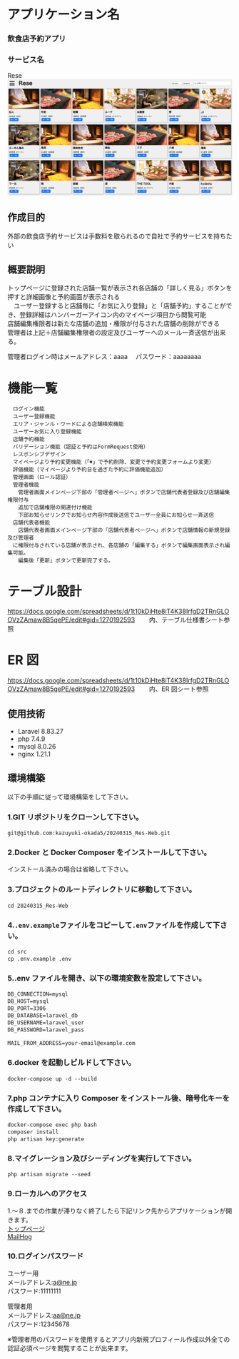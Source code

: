 # アプリケーション名

### 飲食店予約アプリ

### サービス名

Rese
![TOP画像](./src/images/top-image.png)

## 作成目的

外部の飲食店予約サービスは手数料を取られるので自社で予約サービスを持ちたい

## 概要説明

トップページに登録された店舗一覧が表示され各店舗の「詳しく見る」ボタンを押すと詳細画像と予約画面が表示される<br>
　ユーザー登録すると店舗毎に「お気に入り登録」と「店舗予約」することができ、登録詳細はハンバーガーアイコン内のマイページ項目から閲覧可能<br>
店舗編集権限者は新たな店舗の追加・権限が付与された店舗の削除ができる<br>
管理者は上記＋店舗編集権限者の設定及びユーザーへのメール一斉送信が出来る。

管理者ログイン時はメールアドレス：aaaa 　パスワード：aaaaaaaa

# 機能一覧

    　ログイン機能
    　ユーザー登録機能
    　エリア・ジャンル・ワードによる店舗検索機能
    　ユーザーお気に入り登録機能
    　店舗予約機能
    　バリデーション機能（認証と予約はFormRequest使用）
    　レスポンシブデザイン
    　マイページより予約変更機能（「✖️」で予約削除、変更で予約変更フォームより変更）
    　評価機能（マイページより予約日を過ぎた予約に評価機能追加）
    　管理画面（ロール認証）
    　管理者機能
    　　管理者画面メインページ下部の「管理者ページへ」ボタンで店舗代表者登録及び店舗編集権限付与
    　　追加で店舗権限の関連付け機能
    　　下部お知らせリンクでお知らせ内容作成後送信でユーザー全員にお知らせ一斉送信
    　店舗代表者機能
    　　店舗代表者画面メインページ下部の「店舗代表者ページへ」ボタンで店舗情報の新規登録及び管理者
    　に権限付与されている店舗が表示され、各店舗の「編集する」ボタンで編集画面表示され編集可能。
    　　編集後「更新」ボタンで更新完了する。

# テーブル設計

https://docs.google.com/spreadsheets/d/1t10kDiHte8iT4K38IrfgD2TRnGLOOVzZAmaw8B5qePE/edit#gid=1270192593
　　内、テーブル仕様書シート参照

# ER 図

https://docs.google.com/spreadsheets/d/1t10kDiHte8iT4K38IrfgD2TRnGLOOVzZAmaw8B5qePE/edit#gid=1270192593
　　内、ER 図シート参照

## 使用技術

- Laravel 8.83.27
- php 7.4.9
- mysql 8.0.26
- nginx 1.21.1

## 環境構築

以下の手順に従って環境構築をして下さい。

### 1.GIT リポジトリをクローンして下さい。

```
git@github.com:kazuyuki-okada5/20240315_Res-Web.git
```

### 2.Docker と Docker Composer をインストールして下さい。

インストール済みの場合は省略して下さい。

### 3.プロジェクトのルートディレクトリに移動して下さい。

```
cd 20240315_Res-Web
```

### 4.`.env.example`ファイルをコピーして`.env`ファイルを作成して下さい。

```
cd src
cp .env.example .env
```

### 5..env ファイルを開き、以下の環境変数を設定して下さい。

```
DB_CONNECTION=mysql
DB_HOST=mysql
DB_PORT=3306
DB_DATABASE=laravel_db
DB_USERNAME=laravel_user
DB_PASSWORD=laravel_pass
```

```
MAIL_FROM_ADDRESS=your-email@example.com
```

### 6.docker を起動しビルドして下さい。

```
docker-compose up -d --build
```

### 7.php コンテナに入り Composer をインストール後、暗号化キーを作成して下さい。

```
docker-compose exec php bash
composer install
php artisan key:generate
```

### 8.マイグレーション及びシーディングを実行して下さい。

```
php artisan migrate --seed
```

### 9.ローカルへのアクセス

1.〜８.までの作業が滞りなく終了したら下記リンク先からアプリケーションが開きます。<br>
[トップページ](http://localhost/) <br>
[MailHog](http://localhost:8025/)

### 10.ログインパスワード

ユーザー用 <br>
メールアドレス:a@ne.jp <br>
パスワード:11111111

管理者用 <br>
メールアドレス:aa@ne.jp <br>
パスワード:12345678

※管理者用のパスワードを使用するとアプリ内新規プロフィール作成以外全ての認証必須ページを閲覧することが出来ます。